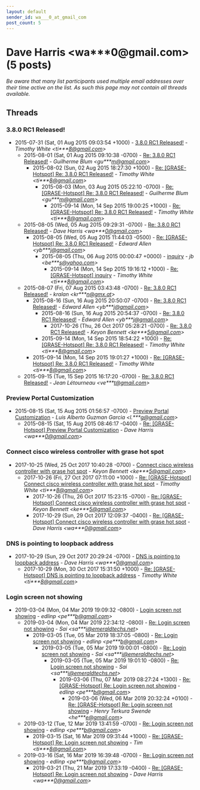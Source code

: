 ```yaml
---
layout: default
sender_id: wa___0_at_gmail_com
post_count: 5
---
```


# Dave Harris <wa***0<span>@</span>gmail.com> (5 posts)

_Be aware that many list participants used multiple email addresses over their time active on the list. As such this page may not contain all threads available._

## Threads

### 3.8.0 RC1 Released!
+ 2015-07-31 (Sat, 01 Aug 2015 09:03:54 +1000) - [3.8.0 RC1 Released!](/archive/2015/07/0de1e5f81a7ff0281fbc933015499ad58e76a69cc03cd27a031d120d871ca383) - _Timothy White \<ti***8@gmail.com\>_
  + 2015-08-01 (Sat, 01 Aug 2015 09:10:38 -0700) - [Re: 3.8.0 RC1 Released!](/archive/2015/08/de7fe0cb002b6bb647b8fc8db85f677180e643a3b16f982b5abaff8d5328268f) - _Guilherme Blum \<gu***m@gmail.com\>_
    + 2015-08-02 (Sun, 02 Aug 2015 18:27:30 +1000) - [Re: [GRASE-Hotspot] Re: 3.8.0 RC1 Released!](/archive/2015/08/99d7fb6f1711a1a57c6429922ae863508bb43175783aee04fbe93c092358a61a) - _Timothy White \<ti***8@gmail.com\>_
      + 2015-08-03 (Mon, 03 Aug 2015 05:22:10 -0700) - [Re: [GRASE-Hotspot] Re: 3.8.0 RC1 Released!](/archive/2015/08/70a87d1db397368c2640d448b0a074d65ae56314a4f2b2f727ae476fd350b5e6) - _Guilherme Blum \<gu***m@gmail.com\>_
        + 2015-09-14 (Mon, 14 Sep 2015 19:00:25 +1000) - [Re: [GRASE-Hotspot] Re: 3.8.0 RC1 Released!](/archive/2015/09/4de162cf890a110dc5813b6628f8e35f10b99b9a1e17e286f65a9ebde8ba8cb2) - _Timothy White \<ti***8@gmail.com\>_
  + 2015-08-05 (Wed, 05 Aug 2015 09:29:31 -0700) - [Re: 3.8.0 RC1 Released!](/archive/2015/08/aadc73eb257b995ad63ba75749a02da0b119e86af67135ab996536ed911ebc1c) - _Dave Harris \<wa***0@gmail.com\>_
    + 2015-08-05 (Wed, 05 Aug 2015 11:44:03 -0500) - [Re: [GRASE-Hotspot] Re: 3.8.0 RC1 Released!](/archive/2015/08/ac6b7d40d2b7cd4f2f9762f4656bef8ad3e6cd073f51d0cd710f4ed5deeec3a1) - _Edward Allen \<yb***j@gmail.com\>_
      + 2015-08-05 (Thu, 06 Aug 2015 00:00:47 +0000) - [inquiry](/archive/2015/08/c23370bf0d22abf2197edf4373b38018d624cae0ade1a62cecb3c189f46f77a4) - _jb \<be***s@yahoo.com\>_
        + 2015-09-14 (Mon, 14 Sep 2015 19:16:12 +1000) - [Re: [GRASE-Hotspot] inquiry](/archive/2015/09/aea38d2d5eafafa42de2e461ffe36c4169a3997c1a4b70d2dda41a7d59131276) - _Timothy White \<ti***8@gmail.com\>_
  + 2015-08-07 (Fri, 07 Aug 2015 03:43:48 -0700) - [Re: 3.8.0 RC1 Released!](/archive/2015/08/cd2704bc0fde57746f50a06c45efc8093b6be8d4f0ee20e19c0c4eb6cf650ae1) - _kralan \<kr***n@gmx.at\>_
    + 2015-08-16 (Sun, 16 Aug 2015 20:50:07 -0700) - [Re: 3.8.0 RC1 Released!](/archive/2015/08/e331f489f002409b6adee912e46091bb78938ae389480ac9f4eb76efc754dfac) - _Edward Allen \<yb***j@gmail.com\>_
      + 2015-08-16 (Sun, 16 Aug 2015 20:54:37 -0700) - [Re: 3.8.0 RC1 Released!](/archive/2015/08/e50afa15c744257095162ed9f7d2856d4f2dfb04580542158ff56a0051ca512e) - _Edward Allen \<yb***j@gmail.com\>_
        + 2017-10-26 (Thu, 26 Oct 2017 05:28:21 -0700) - [Re: 3.8.0 RC1 Released!](/archive/2017/10/c917be653861e3778a884ad9f8db723dea1477001177be20743eb5337f940f35) - _Keyon Bennett \<ke***5@gmail.com\>_
      + 2015-09-14 (Mon, 14 Sep 2015 18:54:22 +1000) - [Re: [GRASE-Hotspot] Re: 3.8.0 RC1 Released!](/archive/2015/09/42648a0c3ff4164edb8e8817cd5d5249c3e777401222fe80dec49444faea5782) - _Timothy White \<ti***8@gmail.com\>_
    + 2015-09-14 (Mon, 14 Sep 2015 19:01:27 +1000) - [Re: [GRASE-Hotspot] Re: 3.8.0 RC1 Released!](/archive/2015/09/5166fd8bb0ae0c490e7711f755f63445ca6b8737070a2b6f002d958256732a21) - _Timothy White \<ti***8@gmail.com\>_
  + 2015-09-15 (Tue, 15 Sep 2015 16:17:20 -0700) - [Re: 3.8.0 RC1 Released!](/archive/2015/09/8a1bac234e3b7e05db34419e39f099898e9a49d646e93d25bb6623c83a0fb37a) - _Jean Létourneau \<ve***t@gmail.com\>_

### Preview Portal Customization
+ 2015-08-15 (Sat, 15 Aug 2015 01:56:57 -0700) - [Preview Portal Customization](/archive/2015/08/90393d89ea11ed7966f5eb085fd05f6d0b8c479e2c17c592b5855af116dbdb96) - _Luis Alberto Guzman Garcia \<l.***g@gmail.com\>_
  + 2015-08-15 (Sat, 15 Aug 2015 08:46:17 -0400) - [Re: [GRASE-Hotspot] Preview Portal Customization](/archive/2015/08/f81f1f3cb2aaec4817b1844a5981a8d8afbd1e962bb7967492a43f05dc6d7054) - _Dave Harris \<wa***0@gmail.com\>_

### Connect cisco wireless controller with grase hot spot
+ 2017-10-25 (Wed, 25 Oct 2017 10:40:28 -0700) - [Connect cisco wireless controller with grase hot spot](/archive/2017/10/45eaf7b2eb14e5f9531a665814629fee7fcb3a8a6dbba51a92a9424ca7c2e6c5) - _Keyon Bennett \<ke***5@gmail.com\>_
  + 2017-10-26 (Fri, 27 Oct 2017 07:11:00 +1000) - [Re: [GRASE-Hotspot] Connect cisco wireless controller with grase hot spot](/archive/2017/10/8f2388dcf18998ba79fc6b9f0ee82c0b4b2f908460fef296f1cb00256a364257) - _Timothy White \<ti***8@gmail.com\>_
    + 2017-10-26 (Thu, 26 Oct 2017 15:23:15 -0700) - [Re: [GRASE-Hotspot] Connect cisco wireless controller with grase hot spot](/archive/2017/10/4c2936d0e87832f4fa97b315f7d4294f5019109d054f2c41c26fa37102915539) - _Keyon Bennett \<ke***5@gmail.com\>_
    + 2017-10-29 (Sun, 29 Oct 2017 12:09:37 -0400) - [Re: [GRASE-Hotspot] Connect cisco wireless controller with grase hot spot](/archive/2017/10/db1f100cc9aae051d3060672d16029ee5b878d84044e716bfc6d37ba0964d94d) - _Dave Harris \<wa***0@gmail.com\>_

### DNS is pointing to loopback address
+ 2017-10-29 (Sun, 29 Oct 2017 20:29:24 -0700) - [DNS is pointing to loopback address](/archive/2017/10/c20fdeb9dcd5c9189f721c88c559e60a454777b8fbc9e58326973bd18e7d349f) - _Dave Harris \<wa***0@gmail.com\>_
  + 2017-10-29 (Mon, 30 Oct 2017 15:31:50 +1000) - [Re: [GRASE-Hotspot] DNS is pointing to loopback address](/archive/2017/10/1c074a7de6e663e544919662f0d30a7d948db95cdb8d82cd5a511f5624a7adbe) - _Timothy White \<ti***8@gmail.com\>_

### Login screen not showing
+ 2019-03-04 (Mon, 04 Mar 2019 19:09:32 -0800) - [Login screen not showing](/archive/2019/03/3deb334e6e9071fbde43d955501ec467f20776e82e09cb950584fa8da1560578) - _edlinp \<pe***b@gmail.com\>_
  + 2019-03-04 (Mon, 04 Mar 2019 22:34:12 -0800) - [Re: Login screen not showing](/archive/2019/03/ab6f73758138e25f220ebbc85cde4b54c7e0c3a6bea485d671db8ee443b88c67) - _Sai \<sa***i@emeraldtechs.net\>_
    + 2019-03-05 (Tue, 05 Mar 2019 18:37:05 -0800) - [Re: Login screen not showing](/archive/2019/03/9110bd5fae1915bf569f936720da805dc40ea92d2d4effcded784f234d0c4b52) - _edlinp \<pe***b@gmail.com\>_
      + 2019-03-05 (Tue, 05 Mar 2019 19:00:01 -0800) - [Re: Login screen not showing](/archive/2019/03/789a84c1dc9cf8c89433dbe0800123c4ddc2d49d807b181a44be73136044b9a0) - _Sai \<sa***i@emeraldtechs.net\>_
        + 2019-03-05 (Tue, 05 Mar 2019 19:01:10 -0800) - [Re: Login screen not showing](/archive/2019/03/6d269efc08d20a57c69c955a6f4bf69027427f65ef08dd2996a9d8417c9f8352) - _Sai \<sa***i@emeraldtechs.net\>_
          + 2019-03-06 (Thu, 07 Mar 2019 08:27:24 +1300) - [Re: [GRASE-Hotspot] Re: Login screen not showing](/archive/2019/03/45c05b45067300857293ce291a59f555ab4c630e33fe49427d0cfea8a489aae2) - _edlinp \<pe***b@gmail.com\>_
            + 2019-03-06 (Wed, 06 Mar 2019 20:32:24 +0100) - [Re: [GRASE-Hotspot] Re: Login screen not showing](/archive/2019/03/918c973b0421ce9bbe31d2c66d7d597682947cc6f20fdcba7790ccf8b308eae4) - _Henry Terkura Swende \<he***e@gmail.com\>_
  + 2019-03-12 (Tue, 12 Mar 2019 13:41:59 -0700) - [Re: Login screen not showing](/archive/2019/03/3a89db93f06bd1765826c368864948b6c444587d8e2d89cae19989137a4ab2a6) - _edlinp \<pe***b@gmail.com\>_
    + 2019-03-15 (Sat, 16 Mar 2019 09:31:44 +1000) - [Re: [GRASE-Hotspot] Re: Login screen not showing](/archive/2019/03/5dd309f04cca121e95fb53f87bdf928c0057eb72a806056b897ee7a14be5dc79) - _Tim \<ti***8@gmail.com\>_
  + 2019-03-16 (Sat, 16 Mar 2019 16:39:48 -0700) - [Re: Login screen not showing](/archive/2019/03/b12aac5e2f0b484f0e63448caa597b71af265011c6b21184c731d0d14bac74f5) - _edlinp \<pe***b@gmail.com\>_
    + 2019-03-21 (Thu, 21 Mar 2019 17:33:19 -0400) - [Re: [GRASE-Hotspot] Re: Login screen not showing](/archive/2019/03/bf3d990bbb036356ce342a1b20916842808dc44cfcc90c74633ca58c2de0b61c) - _Dave Harris \<wa***0@gmail.com\>_

